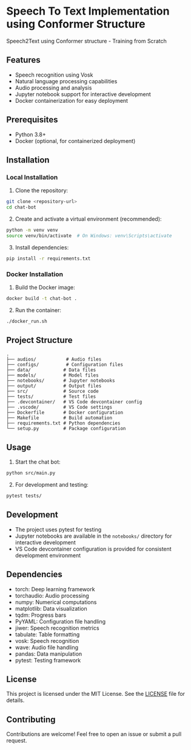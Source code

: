 # Speech To Text Implementation using Conformer Structure

Speech2Text using Conformer structure - Training from Scratch

## Features

- Speech recognition using Vosk
- Natural language processing capabilities
- Audio processing and analysis
- Jupyter notebook support for interactive development
- Docker containerization for easy deployment

## Prerequisites

- Python 3.8+
- Docker (optional, for containerized deployment)

## Installation

### Local Installation

1. Clone the repository:
```bash
git clone <repository-url>
cd chat-bot
```

2. Create and activate a virtual environment (recommended):
```bash
python -m venv venv
source venv/bin/activate  # On Windows: venv\Scripts\activate
```

3. Install dependencies:
```bash
pip install -r requirements.txt
```

### Docker Installation

1. Build the Docker image:
```bash
docker build -t chat-bot .
```

2. Run the container:
```bash
./docker_run.sh
```

## Project Structure

```
.
├── audios/           # Audio files
├── configs/          # Configuration files
├── data/            # Data files
├── models/          # Model files
├── notebooks/       # Jupyter notebooks
├── output/          # Output files
├── src/             # Source code
├── tests/           # Test files
├── .devcontainer/   # VS Code devcontainer config
├── .vscode/         # VS Code settings
├── Dockerfile       # Docker configuration
├── Makefile         # Build automation
├── requirements.txt # Python dependencies
└── setup.py         # Package configuration
```

## Usage

1. Start the chat bot:
```bash
python src/main.py
```

2. For development and testing:
```bash
pytest tests/
```

## Development

- The project uses pytest for testing
- Jupyter notebooks are available in the `notebooks/` directory for interactive development
- VS Code devcontainer configuration is provided for consistent development environment

## Dependencies

- torch: Deep learning framework
- torchaudio: Audio processing
- numpy: Numerical computations
- matplotlib: Data visualization
- tqdm: Progress bars
- PyYAML: Configuration file handling
- jiwer: Speech recognition metrics
- tabulate: Table formatting
- vosk: Speech recognition
- wave: Audio file handling
- pandas: Data manipulation
- pytest: Testing framework

## License

This project is licensed under the MIT License. See the [LICENSE](./LICENSE) file for details.

## Contributing

Contributions are welcome! Feel free to open an issue or submit a pull request.

